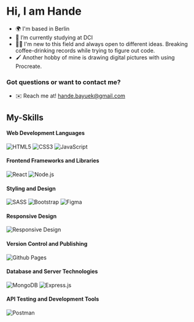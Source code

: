 
# Hi, I am Hande

- 🌍 I'm based in Berlin
- 🌱 I’m currently studying at DCI
- 👨‍💻 I'm new to this field and always open to different ideas. Breaking coffee-drinking records while trying to figure out code.
- 🖌️ Another hobby of mine is drawing digital pictures with using Procreate.


### Got questions or want to contact me?
- ✉️ Reach me at! [hande.bayuek@gmail.com](mailto:hande.bayuek@gmail.com)

  

## My-Skills

#### Web Development Languages
![HTML5](https://img.shields.io/badge/html5-%23E34F26.svg?style=for-the-badge&logo=html5&logoColor=white)
![CSS3](https://img.shields.io/badge/css3-%231572B6.svg?style=for-the-badge&logo=css3&logoColor=white)
![JavaScript](https://img.shields.io/badge/javascript-%23323330.svg?style=for-the-badge&logo=javascript&logoColor=%23F7DF1E) 

#### Frontend Frameworks and Libraries
![React](https://img.shields.io/badge/react-%2320232a.svg?style=for-the-badge&logo=react&logoColor=%2361DAFB)
![Node.js](https://img.shields.io/badge/node.js-%23339933.svg?style=for-the-badge&logo=node.js&logoColor=%FFFFFF)

#### Styling and Design
![SASS](https://img.shields.io/badge/SASS-hotpink.svg?style=for-the-badge&logo=SASS&logoColor=white)
![Bootstrap](https://img.shields.io/badge/bootstrap-%238511FA.svg?style=for-the-badge&logo=bootstrap&logoColor=white) 
![Figma](https://img.shields.io/badge/figma-%23F24E1E.svg?style=for-the-badge&logo=figma&logoColor=white)

#### Responsive Design
![Responsive Design](https://img.shields.io/badge/Responsive%20Design-%2304C38E.svg?style=for-the-badge&logo=responsive&logoColor=white) 

#### Version Control and Publishing
![Github Pages](https://img.shields.io/badge/github%20pages-121013?style=for-the-badge&logo=github&logoColor=white) 

#### Database and Server Technologies
![MongoDB](https://img.shields.io/badge/mongodb-%2347A248.svg?style=for-the-badge&logo=mongodb&logoColor=white)
![Express.js](https://img.shields.io/badge/express.js-%23404d59.svg?style=for-the-badge&logo=express&logoColor=%2361DAFB)

#### API Testing and Development Tools
![Postman](https://img.shields.io/badge/Postman-FF6C37?style=for-the-badge&logo=postman&logoColor=white)
